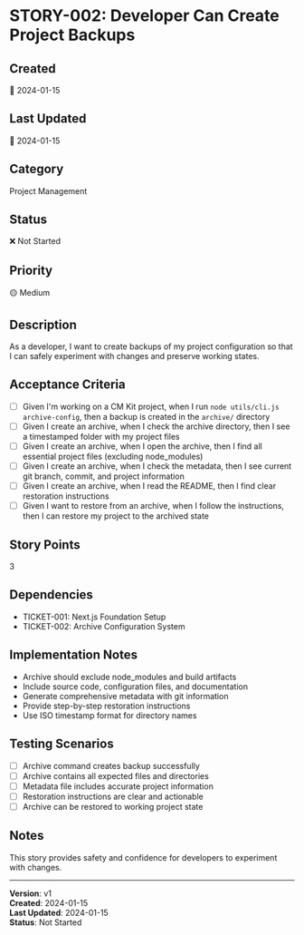 # STORY-002: Developer Can Create Project Backups

## Created
📅 2024-01-15

## Last Updated
📅 2024-01-15

## Category
Project Management

## Status
❌ Not Started

## Priority
🟡 Medium

## Description
As a developer, I want to create backups of my project configuration so that I can safely experiment with changes and preserve working states.

## Acceptance Criteria
- [ ] Given I'm working on a CM Kit project, when I run `node utils/cli.js archive-config`, then a backup is created in the `archive/` directory
- [ ] Given I create an archive, when I check the archive directory, then I see a timestamped folder with my project files
- [ ] Given I create an archive, when I open the archive, then I find all essential project files (excluding node_modules)
- [ ] Given I create an archive, when I check the metadata, then I see current git branch, commit, and project information
- [ ] Given I create an archive, when I read the README, then I find clear restoration instructions
- [ ] Given I want to restore from an archive, when I follow the instructions, then I can restore my project to the archived state

## Story Points
3

## Dependencies
- TICKET-001: Next.js Foundation Setup
- TICKET-002: Archive Configuration System

## Implementation Notes
- Archive should exclude node_modules and build artifacts
- Include source code, configuration files, and documentation
- Generate comprehensive metadata with git information
- Provide step-by-step restoration instructions
- Use ISO timestamp format for directory names

## Testing Scenarios
- [ ] Archive command creates backup successfully
- [ ] Archive contains all expected files and directories
- [ ] Metadata file includes accurate project information
- [ ] Restoration instructions are clear and actionable
- [ ] Archive can be restored to working project state

## Notes
This story provides safety and confidence for developers to experiment with changes.

---

**Version**: v1  
**Created**: 2024-01-15  
**Last Updated**: 2024-01-15  
**Status**: Not Started 